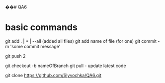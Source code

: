 ��# QA6

# basic commands
  git add . | * | --all (added all files)
   git add name of file (for one)
  git commit -m 'some commit message'
  
  git push 2
  
  
  git checkout -b nameOfBranch
  git pull - update latest code
  
  git clone https://github.com/Slyvochka/QA6.git
  

